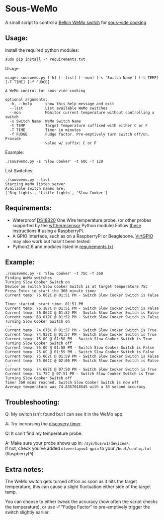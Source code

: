 Sous-WeMo
========

A small script to control a [Belkin WeMo switch](http://www.belkin.com/uk/F7C027-Belkin/p/P-F7C027/) for [sous-vide cooking](https://en.wikipedia.org/wiki/Sous-vide).

Usage:
------
Install the required python modules:

    sudo pip install -r requirements.txt

Usage:

    usage: souswemo.py [-h] [--list] [--mon] [-s 'Switch Name'] [-t TEMP] [-T TIME] [-f FUDGE]

    A WeMo control for sous-vide cooking

    optional arguments:
      -h, --help      show this help message and exit
      --list          List available WeMo switches
      --mon           Monitor current temperature without controlling a switch
      -s Switch Name  WeMo Switch Name
      -t TEMP         Target Temperature suffixed with either C or F
      -T TIME         Timer in minutes
      -f FUDGE        Fudge factor. Pre-emptively turn switch off/on. Provide
                      value w/ suffix: C or F

Example:

    ./souswemo.py -s 'Slow Cooker' -t 60C -T 120

List Switches:

    ./souswemo.py --list
    Starting WeMo listen server
    Available switch names are:
    ['Big lights', 'Little lights', 'Slow Cooker']

Requirements:
-------------
* Waterproof [DS18B20](https://www.adafruit.com/search?q=DS18B20) One Wire temperature probe. (or other probes supported by the [w1thermsensor](https://github.com/timofurrer/w1thermsensor) Python module)
    Follow [these](http://www.modmypi.com/blog/ds18b20-one-wire-digital-temperature-sensor-and-the-raspberry-pi) instructions if using a RaspberryPi.
* A GPIO Interface, such as on a RaspberryPi or Beaglebone. [VirtGPIO](https://github.com/BLavery/virtual-GPIO) may also work but hasn't been tested.
* Python2.6 and modules listed in [requirements.txt](https://raw.githubusercontent.com/detobate/sous-wemo/master/requirements.txt)


Example:
--------

    ./souswemo.py -s 'Slow Cooker' -t 75C -T 360
    Finding WeMo switches
    Turning Slow Cooker Switch on
    Device on switch Slow Cooker Switch is at target temperature 75C
    Press Enter to start the 360 minute timer
    Current temp: 76.062C @ 01:51 PM - Switch Slow Cooker Switch is False

    Timer started, start time: 01:51 PM
    Current temp: 76.187C @ 01:51 PM - Switch Slow Cooker Switch is False
    Current temp: 76.062C @ 01:52 PM - Switch Slow Cooker Switch is False
    Current temp: 68.812C @ 01:52 PM - Switch Slow Cooker Switch is False
    Turning Slow Cooker Switch on
    ...
    Current temp: 74.875C @ 01:57 PM - Switch Slow Cooker Switch is True
    Current temp: 74.937C @ 01:57 PM - Switch Slow Cooker Switch is True
    Current temp: 75.0C @ 01:58 PM - Switch Slow Cooker Switch is True
    Turning Slow Cooker Switch off
    Current temp: 75.0C @ 01:58 PM - Switch Slow Cooker Switch is False
    Current temp: 75.0C @ 01:59 PM - Switch Slow Cooker Switch is False
    Current temp: 75.062C @ 01:59 PM - Switch Slow Cooker Switch is False
    Current temp: 75.062C @ 02:00 PM - Switch Slow Cooker Switch is False
    ...
    Current temp: 74.687C @ 07:50 PM - Switch Slow Cooker Switch is True
    Current temp: 74.75C @ 07:51 PM - Switch Slow Cooker Switch is True
    Turning Slow Cooker Switch off
    Timer 360 mins reached. Switch Slow Cooker Switch is now off
    Average temperature was 74.8357018545 with a 30 second accuracy

Troubleshooting:
----------------
Q: My switch isn't found but I can see it in the WeMo app.

A: Try increasing the [discovery timer](https://github.com/detobate/sous-wemo/blob/master/souswemo.py#L134)

Q: It can't find my temperature probe.

A: Make sure your probe shows up in: ``/sys/bus/w1/devices/``.  
    If not, check you've added `dtoverlay=w1-gpio` to your `/boot/config.txt` (RaspberryPi)


Extra notes:
------------
The WeMo switch gets turned off/on as soon as it hits the target temperature, this can cause a slight fluctuation either side of the target temp.

You can choose to either tweak the accuracy (how often the script checks the temperature), or use -f "Fudge Factor" to pre-emptively trigger the switch slightly earlier.
